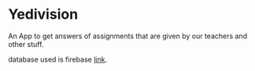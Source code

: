 # Yedivision
An App to  get answers of assignments that are given by our teachers and other stuff. 

database used is firebase
[link](https://yedivision.xyz).

